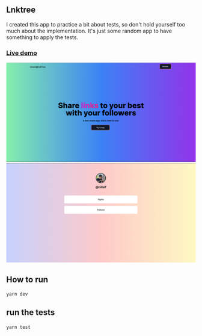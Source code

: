 ## Lnktree

I created this app to practice a bit about tests, so don't hold yourself too much about the implementation. It's just some random app to have something to apply the tests.


### [Live demo](https://lnktree-niltonslf.vercel.app/)

![example screen](public/home.png)
![example screen](public/screen.png)


## How to run

```
yarn dev
```


## run the tests

```
yarn test
```


